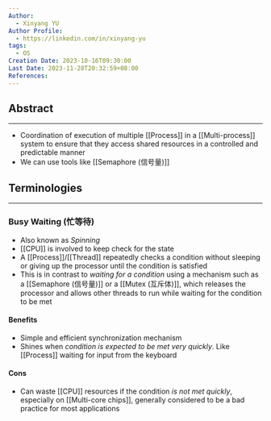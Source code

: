 ```yaml
---
Author:
  - Xinyang YU
Author Profile:
  - https://linkedin.com/in/xinyang-yu
tags:
  - OS
Creation Date: 2023-10-16T09:30:00
Last Date: 2023-11-28T20:32:59+08:00
References:
---
```

## Abstract
---
- Coordination of execution of multiple [[Process]] in a [[Multi-process]] system to ensure that they access shared resources in a controlled and predictable manner
- We can use tools like [[Semaphore (信号量)]]



## Terminologies
---
### Busy Waiting (忙等待)
- Also known as *Spinning*
- [[CPU]] is involved to keep check for the state 
- A [[Process]]/[[Thread]] repeatedly checks a condition without sleeping or giving up the processor until the condition is satisfied
- This is in contrast to *waiting for a condition* using a mechanism such as a [[Semaphore (信号量)]] or a [[Mutex (互斥体)]], which releases the processor and allows other threads to run while waiting for the condition to be met
#### Benefits
- Simple and efficient synchronization mechanism
- Shines when *condition is expected to be met very quickly*. Like [[Process]] waiting for input from the keyboard
#### Cons
- Can waste [[CPU]] resources if the condition *is not met quickly*, especially on [[Multi-core chips]], generally considered to be a bad practice for most applications